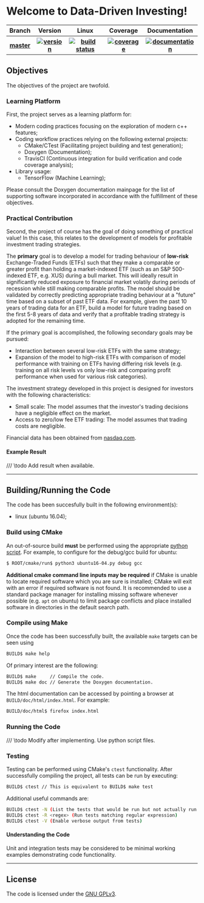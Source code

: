 # Welcome to Data-Driven Investing!

<table>
	<tr>
		<th>Branch</th>
		<th>Version</th>
		<th>Linux</th>
		<th>Coverage</th>
		<th>Documentation</th>
	</tr>
	<tr>
		<th>
			<a href="https://github.com/PhilipZwanenburg/DDI/tree/master">
				master
			</a>
		</th>
		<th>
			<a href="https://badge.fury.io/">
				<img src="https://badge.fury.io/gh/PhilipZwanenburg%2FDDI.svg"
				     title="version">
			</a>
		</th>
		<th>
			<a href="https://travis-ci.org/PhilipZwanenburg/DDI">
				<img src="https://travis-ci.org/PhilipZwanenburg/DDI.svg?branch=master"
				     title="build status">
			</a>
		</th>
		<th>
			<a href="https://codecov.io/gh/PhilipZwanenburg/DDI/branch/master">
				<img src="https://codecov.io/gh/PhilipZwanenburg/DDI/branch/master/graph/badge.svg"
				     title="coverage">
			</a>
		</th>
		<th>
			<a href="https://codedocs.xyz/PhilipZwanenburg/DDI/">
				<img src="https://codedocs.xyz/PhilipZwanenburg/DDI.svg"
				     title="documentation">
			</a>
		</th>
	</tr>
</table>


## Objectives

The objectives of the project are twofold.

### Learning Platform

First, the project serves as a learning platform for:
- Modern coding practices focusing on the exploration of modern c++ features;
- Coding workflow practices relying on the following external projects:
	- CMake/CTest (Facilitating project building and test generation);
	- Doxygen (Documentation);
	- TravisCI (Continuous integration for build verification and code coverage analysis);
- Library usage:
	- TensorFlow (Machine Learning);

Please consult the Doxygen documentation mainpage for the list of supporting software incorporated
in accordance with the fulfillment of these objectives.

### Practical Contribution

Second, the project of course has the goal of doing something of practical value! In this case, this
relates to the development of models for profitable investment trading strategies.

The **primary** goal is to develop a model for trading behaviour of **low-risk** Exchange-Traded
Funds (ETFs) such that they make a comparable or greater profit than holding a market-indexed ETF
(such as an S&P 500-indexed ETF, e.g. XUS) during a bull market.  This will ideally result in
significantly reduced exposure to financial market volatily during periods of recession while still
making comparable profits. The model should be validated by correctly predicting appropriate trading
behaviour at a "future" time based on a subset of past ETF data. For example, given the past 10
years of trading data for an ETF, build a model for future trading based on the first 5-8 years of
data and verify that a profitable trading strategy is adopted for the remaining time.

If the primary goal is accomplished, the following secondary goals may be pursued:
- Interaction between several low-risk ETFs with the same strategy;
- Expansion of the model to high-risk ETFs with comparison of model performance with training on
  ETFs having differing risk levels (e.g. training on all risk levels vs only low-risk and comparing
  profit performance when used for various risk categories).

The investment strategy developed in this project is designed for investors with the following
characteristics:
- Small scale: The model assumes that the investor's trading decisions have a negligible effect on
  the market.
- Access to zero/low fee ETF trading: The model assumes that trading costs are negligible.

Financial data has been obtained from [nasdaq.com](http://www.nasdaq.com/symbol).

#### Example Result

/// \todo Add result when available.

---


## Building/Running the Code

The code has been succesfully built in the following environment(s):
- linux (ubuntu 16.04);

### Build using CMake

An out-of-source build **must** be performed using the appropriate [python script](cmake/run). For
example, to configure for the debug/gcc build for ubuntu:
```sh
$ ROOT/cmake/run$ python3 ubuntu16-04.py debug gcc
```

**Additional cmake command line inputs may be required** if CMake is unable to locate required
software which you are sure is installed; CMake will exit with an error if required software is not
found. It is recommended to use a standard package manager for installing missing software whenever
possible (e.g. `apt` on ubuntu) to limit package conflicts and place installed software in
directories in the default search path.

### Compile using Make

Once the code has been successfully built, the available `make` targets can be seen using
```sh
BUILD$ make help
```

Of primary interest are the following:
```sh
BUILD$ make     // Compile the code.
BUILD$ make doc // Generate the Doxygen documentation.
```

The html documentation can be accessed by pointing a browser at `BUILD/doc/html/index.html`. For
example:
```sh
BUILD/doc/html$ firefox index.html
```

### Running the Code

/// \todo Modify after implementing. Use python script files.

### Testing

Testing can be performed using CMake's `ctest` functionality. After successfully compiling the
project, all tests can be run by executing:
```sh
BUILD$ ctest // This is equivalent to BUILD$ make test
```

Additional useful commands are:
```sh
BUILD$ ctest -N (List the tests that would be run but not actually run them)
BUILD$ ctest -R <regex> (Run tests matching regular expression)
BUILD$ ctest -V (Enable verbose output from tests)
```

#### Understanding the Code

Unit and integration tests may be considered to be minimal working examples demonstrating code
functionality.

---


## License

The code is licensed under the [GNU GPLv3](LICENSE.md).
